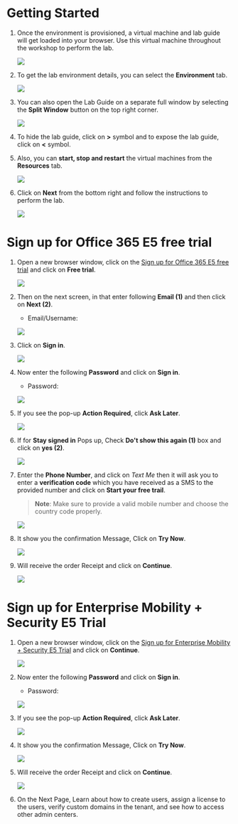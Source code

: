 # Getting Started

1. Once the environment is provisioned, a virtual machine and lab guide will get loaded into your browser. Use this virtual machine throughout the workshop to perform the lab.

    ![](Images/start2.png)

1. To get the lab environment details, you can select the **Environment** tab.

    ![](Images/env.png)

1. You can also open the Lab Guide on a separate full window by selecting the **Split Window** button on the top right corner.

    ![](Images/splitw.png)

1. To hide the lab guide, click on **>** symbol and to expose the lab guide, click on **<** symbol.   

1. Also, you can **start, stop and restart** the virtual machines from the **Resources** tab.

    ![](Images/res.png)

1. Click on **Next** from the bottom right and follow the instructions to perform the lab.

    ![](Images/Instr4.png)  

# Sign up for Office 365 E5 free trial

1. Open a new browser window, click on the [Sign up for Office 365 E5 free trial](https://www.microsoft.com/en-us/microsoft-365/enterprise/office-365-e5) and click on **Free trial**.

   ![](Images/Ms900-01.png)

1. Then on the next screen, in that enter following **Email (1)** and then click on **Next (2)**.

   * Email/Username: <inject key="AzureAdUserEmail"></inject> 

   ![](Images/Ms900-03.png)

1. Click on **Sign in**.

   ![](Images/ms900-2.png)
   
1. Now enter the following **Password** and click on **Sign in**.

   * Password: <inject key="AzureAdUserPassword"></inject>
   
   ![](Images/pass.png)

1. If you see the pop-up **Action Required**, click **Ask Later**.

   ![](Images/asklater.png)
   
1. If for **Stay signed in** Pops up, Check **Do't show this again (1)** box and click on **yes (2)**.   

    ![](Images/stayin.png)

1. Enter the **Phone Number**, and click on *Text Me* then it will ask you to enter a **verification code** which you have received as a SMS to the provided number and click on **Start your free trail**.
   >**Note**: Make sure to provide a valid mobile number and choose the country code properly.

   ![](Images/Ms900-06.png)

1. It show you the confirmation Message, Click on **Try Now**.

   ![](Images/Ms900-07.png)

1. Will receive the order Receipt and click on **Continue**.

   ![](Images/Ms900-08.png)
   
# Sign up for Enterprise Mobility + Security E5 Trial

1. Open a new browser window, click on the [Sign up for Enterprise Mobility + Security E5 Trial](https://go.microsoft.com/fwlink/p/?LinkID=2188847&clcid=0x409&culture=en-us&country=US) and click on **Continue**.

   ![](Images/ms900-1.png)   
   
1. Now enter the following **Password** and click on **Sign in**.

   * Password: <inject key="AzureAdUserPassword"></inject>
   
   ![](Images/pass.png)
   
1. If you see the pop-up **Action Required**, click **Ask Later**.

   ![](Images/asklater.png)
   
1. It show you the confirmation Message, Click on **Try Now**.  

   ![](Images/ms900Etrynow.png)

1. Will receive the order Receipt and click on **Continue**.

   ![](Images/Ms900-E.png)
   
1. On the Next Page, Learn about how to create users, assign a license to the users, verify custom domains in the tenant, and see how to access other admin centers.
